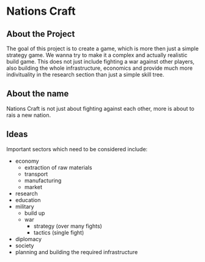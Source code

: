 # Nations Craft

## About the Project
The goal of this project is to create a game, which is more then just a simple strategy game. We wanna try to make it a complex and actually realistic build game. This does not just include fighting a war against other players, also building the whole infrastructure, economics and provide much more indivituality in the research section than just a simple skill tree.

## About the name
Nations Craft is not just about fighting against each other, more is about to rais a new nation.

## Ideas

Important sectors which need to be considered include:

- economy
  - extraction of raw materials
  - transport
  - manufacturing
  - market
- research
- education
- military
  - build up
  - war
    - strategy (over many fights)
    - tactics (single fight)
- diplomacy
- society
- planning and building the required infrastructure
